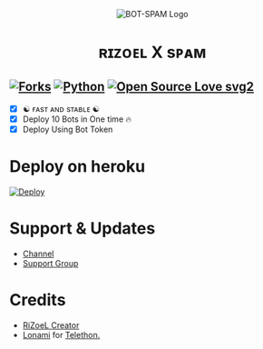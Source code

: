 <p align="center">
  <img src="./resources/logo.jpg" alt="BOT-SPAM Logo">
</p>
<h1 align="center">
  <b>ʀɪᴢᴏᴇʟ X sᴘᴀᴍ</b>
</h1>

[![Forks](https://img.shields.io/github/forks/MrRizoel/Spambot?style=flat-square&color=orange)](https://github.com/MrRizoel/Spambot/fork)
[![Python](https://img.shields.io/badge/Python-v3.9.7-blue)](https://www.python.org/)
[![Open Source Love svg2](https://badges.frapsoft.com/os/v2/open-source.svg?v=103)](https://github.com/MrRizoel/Spambot)   
----
 
- [x] ☯︎ ғᴀsᴛ ᴀɴᴅ sᴛᴀʙʟᴇ ☯︎
- [x] Deploy 10 Bots in One time 🔥
- [x] Deploy Using Bot Token 

# Deploy on heroku

[![Deploy](https://www.herokucdn.com/deploy/button.svg)](https://heroku.com/deploy?template=https://github.com/Spamerr09/spambot/spambot-heroku)


# Support & Updates
* [Channel](https://t.me/RiZoeLX)
* [Support Group](https://t.me/DNHcHELL)

# Credits
* [RiZoeL Creator](https://github.com/MrRizoel)
* [Lonami](https://github.com/LonamiWebs/) for [Telethon.](https://github.com/LonamiWebs/Telethon)
